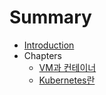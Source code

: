 # Summary

* [Introduction](README.md)
* Chapters
  * [VM과 컨테이너](posts/week1/container.md)
  * [Kubernetes란](posts/week2/About_Kubernetes.md)

